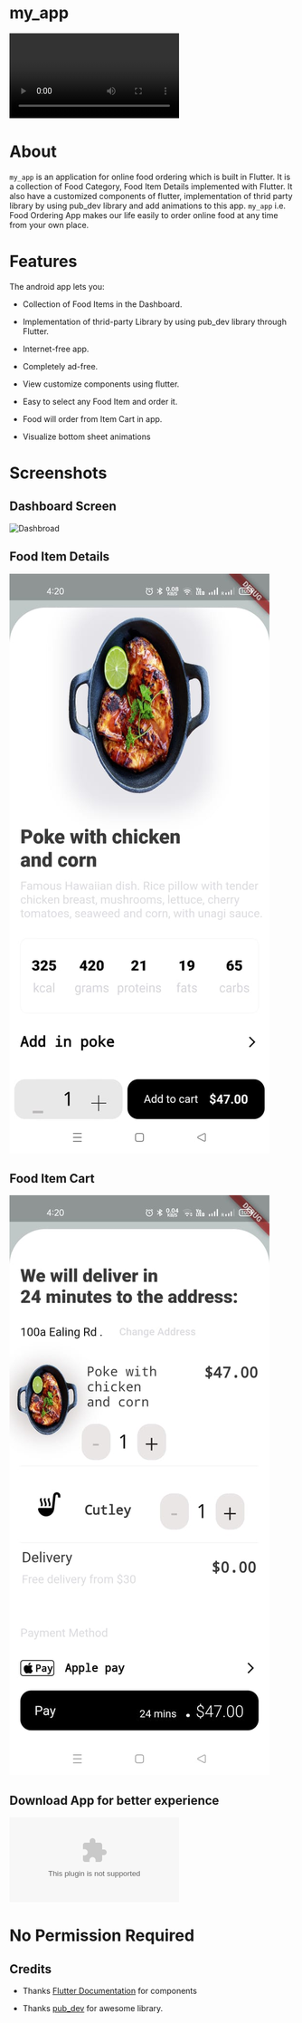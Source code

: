 # my_app

![Food Ordering App Demo](lib/Screenshot/App-Screen-Recording.mp4 "AppScreenRecording")


# About
`my_app` is an application for online food ordering which is built in Flutter. It is a collection of Food Category, Food Item Details implemented with Flutter.
It also have a customized components of flutter, implementation of thrid party library by using pub_dev library and add animations to this app.
`my_app` i.e. Food Ordering App makes our life easily to order online food at any time from your own place. 

# Features

The android app lets you:

* Collection of Food Items in the Dashboard.

* Implementation of thrid-party Library by using pub_dev library through Flutter.


* Internet-free app.


* Completely ad-free.


* View customize components using flutter.


* Easy to select any Food Item and order it.


* Food will order from Item Cart in app. 

* Visualize bottom sheet animations




# Screenshots

## Dashboard Screen


![Dashbroad](lib/Screenshot/Dashboard-Page.jpeg"Dashboard")

## Food Item Details

![FoodItemDetailsPage](lib/Screenshot/Food-Item-Details-Page.jpeg "FoodItemDetailsPage")

## Food Item Cart

![FoodItemCart](lib/Screenshot/Food-Item-Cart-Page.jpeg "FoodItemCart")

## Download App for better experience

![Apk](lib/Screenshot/base.apk "APP")

# No Permission Required

## Credits


* Thanks [Flutter Documentation](https://flutter.dev/docs) for components


* Thanks [pub_dev](https://pub.dev/packages) for awesome library.
